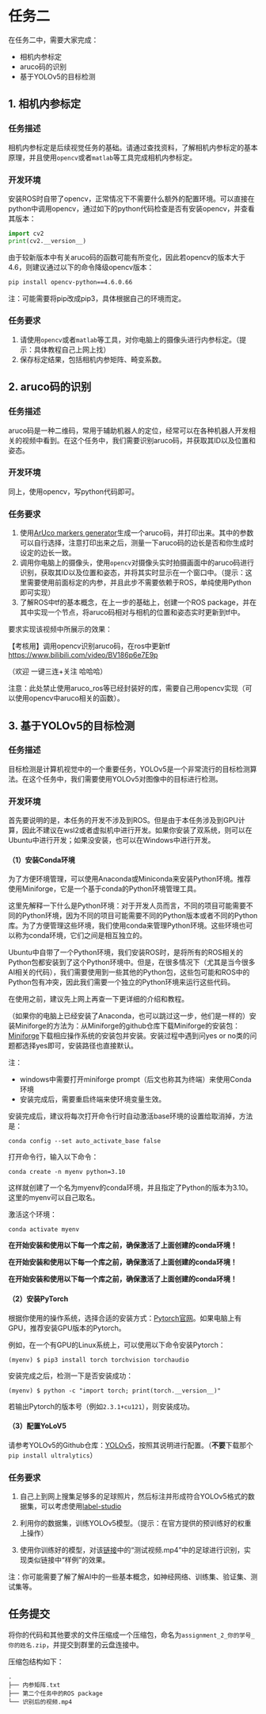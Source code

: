 # 任务二

在任务二中，需要大家完成：

* 相机内参标定
* aruco码的识别
* 基于YOLOv5的目标检测


## 1. 相机内参标定

### 任务描述

相机内参标定是后续视觉任务的基础。请通过查找资料，了解相机内参标定的基本原理，并且使用`opencv`或者`matlab`等工具完成相机内参标定。

### 开发环境

安装ROS时自带了opencv，正常情况下不需要什么额外的配置环境。可以直接在python中调用opencv，通过如下的python代码检查是否有安装opencv，并查看其版本：

```python
import cv2
print(cv2.__version__)
```

由于较新版本中有关aruco码的函数可能有所变化，因此若opencv的版本大于4.6，则建议通过以下的命令降级opencv版本：
```bash
pip install opencv-python==4.6.0.66
```

注：可能需要将pip改成pip3，具体根据自己的环境而定。

### 任务要求

1. 请使用`opencv`或者`matlab`等工具，对你电脑上的摄像头进行内参标定。（提示：具体教程自己上网上找）
2. 保存标定结果，包括相机内参矩阵、畸变系数。


## 2. aruco码的识别

### 任务描述

aruco码是一种二维码，常用于辅助机器人的定位，经常可以在各种机器人开发相关的视频中看到。在这个任务中，我们需要识别aruco码，并获取其ID以及位置和姿态。

### 开发环境

同上，使用opencv，写python代码即可。


### 任务要求

1. 使用[ArUco markers generator](https://chev.me/arucogen/)生成一个aruco码，并打印出来。其中的参数可以自行选择，注意打印出来之后，测量一下aruco码的边长是否和你生成时设定的边长一致。
2. 调用你电脑上的摄像头，使用`opencv`对摄像头实时拍摄画面中的aruco码进行识别，获取其ID以及位置和姿态，并将其实时显示在一个窗口中。（提示：这里需要使用前面标定的内参，并且此步不需要依赖于ROS，单纯使用Python即可实现）
3. 了解ROS中tf的基本概念，在上一步的基础上，创建一个ROS package，并在其中实现一个节点，将aruco码相对与相机的位置和姿态实时更新到tf中。

要求实现该视频中所展示的效果：

【考核用】调用opencv识别aruco码，在ros中更新tf https://www.bilibili.com/video/BV186p6e7E9p

（欢迎 一键三连+关注 哈哈哈）

注意：此处禁止使用aruco_ros等已经封装好的库，需要自己用opencv实现（可以使用opencv中aruco相关的函数）。


## 3. 基于YOLOv5的目标检测

### 任务描述

目标检测是计算机视觉中的一个重要任务，YOLOv5是一个非常流行的目标检测算法。在这个任务中，我们需要使用YOLOv5对图像中的目标进行检测。

### 开发环境

首先要说明的是，本任务的开发不涉及到ROS。但是由于本任务涉及到GPU计算，因此不建议在wsl2或者虚拟机中进行开发。如果你安装了双系统，则可以在Ubuntu中进行开发；如果没安装，也可以在Windows中进行开发。

#### （1）安装Conda环境
为了方便环境管理，可以使用Anaconda或Miniconda来安装Python环境。推荐使用Miniforge，它是一个基于conda的Python环境管理工具。

这里先解释一下什么是Python环境：对于开发人员而言，不同的项目可能需要不同的Python环境，因为不同的项目可能需要不同的Python版本或者不同的Python库。为了方便管理这些环境，我们使用conda来管理Python环境。这些环境也可以称为conda环境，它们之间是相互独立的。

Ubuntu中自带了一个Python环境，我们安装ROS时，是将所有的ROS相关的Python包都安装到了这个Python环境中。但是，在很多情况下（尤其是当今很多AI相关的代码），我们需要使用到一些其他的Python包，这些包可能和ROS中的Python包有冲突，因此我们需要一个独立的Python环境来运行这些代码。

在使用之前，建议先上网上再查一下更详细的介绍和教程。

（如果你的电脑上已经安装了Anaconda，也可以跳过这一步，他们是一样的）安装Miniforge的方法为：从Miniforge的github仓库下载Miniforge的安装包：[Miniforge](https://github.com/conda-forge/miniforge#miniforge3)下载相应操作系统的安装包并安装。安装过程中遇到问yes or no类的问题都选择yes即可，安装路径也直接默认。

注：
* windows中需要打开miniforge prompt（后文也称其为终端）来使用Conda环境
* 安装完成后，需要重启终端来使环境变量生效。

安装完成后，建议将每次打开命令行时自动激活base环境的设置给取消掉，方法是：

```shell
conda config --set auto_activate_base false
```

打开命令行，输入以下命令：

```shell
conda create -n myenv python=3.10
```

这样就创建了一个名为myenv的conda环境，并且指定了Python的版本为3.10。这里的myenv可以自己取名。

激活这个环境：

```shell
conda activate myenv
```

**在开始安装和使用以下每一个库之前，确保激活了上面创建的conda环境！**

**在开始安装和使用以下每一个库之前，确保激活了上面创建的conda环境！**

**在开始安装和使用以下每一个库之前，确保激活了上面创建的conda环境！**

#### （2）安装PyTorch

根据你使用的操作系统，选择合适的安装方式：[Pytorch官网](https://pytorch.org/)。如果电脑上有GPU，推荐安装GPU版本的Pytorch。

例如，在一个有GPU的Linux系统上，可以使用以下命令安装Pytorch：

```shell
(myenv) $ pip3 install torch torchvision torchaudio
```

安装完成之后，检测一下是否安装成功：

```shell
(myenv) $ python -c "import torch; print(torch.__version__)"
```

若输出Pytorch的版本号（例如`2.3.1+cu121`），则安装成功。

#### （3）配置YoLoV5

请参考YOLOv5的Github仓库：[YOLOv5](https://github.com/ultralytics/yolov5)，按照其说明进行配置。（**不要**下载那个`pip install ultralytics`）

### 任务要求

1. 自己上到网上搜集足够多的足球照片，然后标注并形成符合YOLOv5格式的数据集，可以考虑使用[label-studio](https://github.com/HumanSignal/label-studio)

2. 利用你的数据集，训练YOLOv5模型。（提示：在官方提供的预训练好的权重上操作）

3. 使用你训练好的模型，对该[链接](https://bhpan.buaa.edu.cn/link/AA87E04AF8783B4E0FB55462F334DE5C2D)中的“测试视频.mp4”中的足球进行识别，实现类似链接中“样例”的效果。

注：你可能需要了解了解AI中的一些基本概念，如神经网络、训练集、验证集、测试集等。

## 任务提交

将你的代码和其他要求的文件压缩成一个压缩包，命名为`assignment_2_你的学号_你的姓名.zip`，并提交到群里的云盘连接中。

压缩包结构如下：

```
.
├── 内参矩阵.txt
├── 第二个任务中的ROS package
└── 识别后的视频.mp4
```